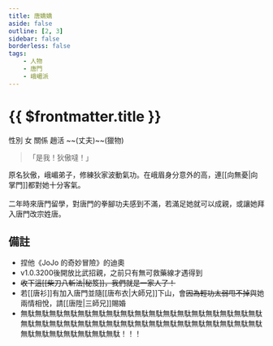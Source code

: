 ```yaml
---
title: 唐嬌嬌
aside: false
outline: [2, 3]
sidebar: false
borderless: false
tags:
    - 人物
    - 唐門
    - 峨嵋派
---
```


# {{ $frontmatter.title }}

<ChTabs position="bottom">
  <ChTab title="狄傲">
    <ChBg
      src='/images/characters/big_trainee_girl_1/normal2.png' 
      position='right'/>
    <ChName nameZh='狄傲' nameEn='Di Ao' position='right' />
    <ChTable>
      <ChTr>
        <ChTd isTitle=true>
          性別
        </ChTd>
        <ChTd>
          女
        </ChTd>
      </ChTr>
      <ChTr>
        <ChTd isTitle=true position='center'>
          關係
        </ChTd>
      </ChTr>
      <ChTr>
        <ChTd position='center'>
          趙活 ~~(丈夫)~~(獵物)
        </ChTd>
      </ChTr>
    </ChTable>
  </ChTab>
  <ChTab title="JOJO立">
    <ChBg 
      src='/images/characters/big_trainee_girl_1/jojo2.png' 
      position='right' />
    <ChName
      nameZh='JOJO立'
      nameEn='Jojo Pose'/>
  </ChTab>
  <ChTab title="唐嬌嬌">
    <ChBg 
      src='/images/characters/big_trainee_girl_1/normal.png' 
      position='right' />
    <ChName
      nameZh='唐嬌嬌'
      nameEn='Tang Jiao Jiao'/>
  </ChTab>
  <ChTab title="JOJO立2">
    <ChBg 
      src='/images/characters/big_trainee_girl_1/jojo.png' 
      position='right' />
    <ChName
      nameZh='JOJO立'
      nameEn='Jojo Pose'/>
  </ChTab>
</ChTabs>

> 「是我！狄傲噠！」

原名狄傲，峨嵋弟子，修練狄家波動氣功。在峨眉身分意外的高，連[[向無憂|向掌門]]都對她十分客氣。
<br><br>
二年時來唐門留學，對唐門的拳腳功夫感到不滿，若滿足她就可以<EndIcon no="50">成親</EndIcon>，或讓她拜入唐門改宗姓唐。
## 備註

- 捏他《JoJo 的奇妙冒險》的迪奧
- v1.0.3200後開放比武招親，之前只有無可救藥線才遇得到
- ~~收下這[[柴刀八斬法|秘笈]]，我們就是一家人了！~~
- 若[[唐衫]]有加入唐門並隨[[唐布衣|大師兄]]下山，會~~因為輕功太弱甩不掉~~與她兩情相悅，請[[唐陞|三師兄]]賜婚
- 無駄無駄無駄無駄無駄無駄無駄無駄無駄無駄無駄無駄無駄無駄無駄無駄無駄無駄無駄無駄無駄無駄無駄無駄無駄無駄無駄無駄無駄無駄無駄無駄無駄無駄無駄無駄無駄無駄無駄無駄無駄！！！
